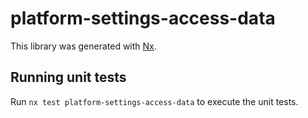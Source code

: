 # platform-settings-access-data

This library was generated with [Nx](https://nx.dev).

## Running unit tests

Run `nx test platform-settings-access-data` to execute the unit tests.
